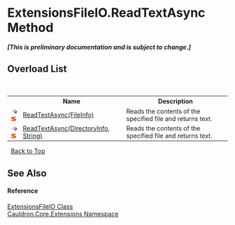 # ExtensionsFileIO.ReadTextAsync Method 
 _**\[This is preliminary documentation and is subject to change.\]**_


## Overload List
&nbsp;<table><tr><th></th><th>Name</th><th>Description</th></tr><tr><td>![Public method](media/pubmethod.gif "Public method")![Static member](media/static.gif "Static member")</td><td><a href="M_Cauldron_Core_Extensions_ExtensionsFileIO_ReadTextAsync_1">ReadTextAsync(FileInfo)</a></td><td>
Reads the contents of the specified file and returns text.</td></tr><tr><td>![Public method](media/pubmethod.gif "Public method")![Static member](media/static.gif "Static member")</td><td><a href="M_Cauldron_Core_Extensions_ExtensionsFileIO_ReadTextAsync">ReadTextAsync(DirectoryInfo, String)</a></td><td>
Reads the contents of the specified file and returns text.</td></tr></table>&nbsp;
<a href="#extensionsfileio.readtextasync-method">Back to Top</a>

## See Also


#### Reference
<a href="T_Cauldron_Core_Extensions_ExtensionsFileIO">ExtensionsFileIO Class</a><br /><a href="N_Cauldron_Core_Extensions">Cauldron.Core.Extensions Namespace</a><br />